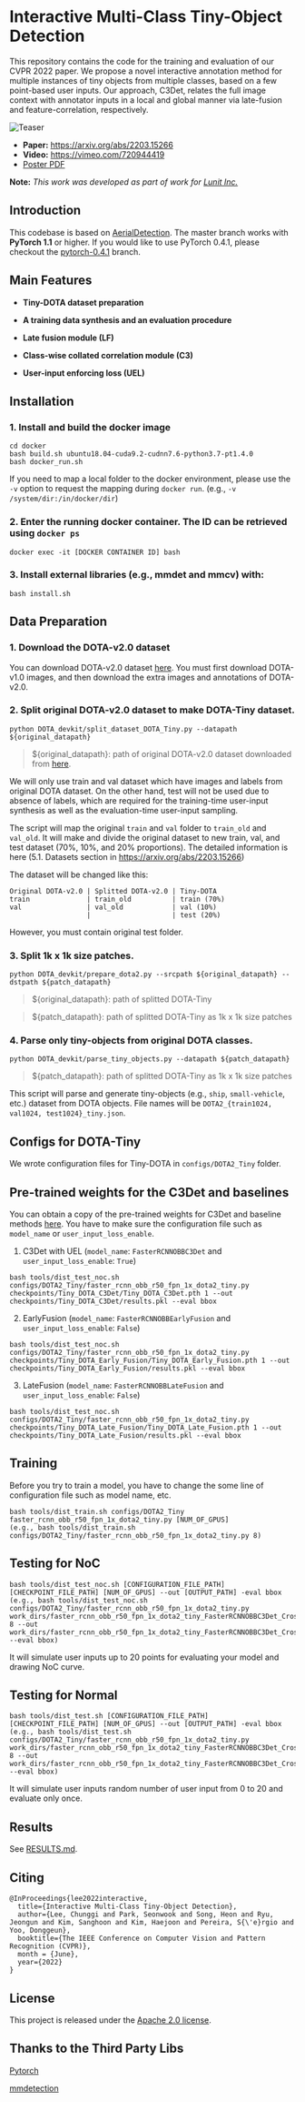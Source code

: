 # Interactive Multi-Class Tiny-Object Detection
This repository contains the code for the training and evaluation of our CVPR 2022 paper.
We propose a novel interactive annotation method for multiple instances of tiny objects from multiple classes, based on a few point-based user inputs.
Our approach, C3Det, relates the full image context with annotator inputs in a local and global manner via late-fusion and feature-correlation, respectively.

![Teaser](./images/teaser.png)


- **Paper:** https://arxiv.org/abs/2203.15266
- **Video:** https://vimeo.com/720944419
- [Poster PDF](./c3det_poster.pdf)

**Note:** *This work was developed as part of work for [Lunit Inc.](https://www.lunit.io/en)*


## Introduction
This codebase is based on [AerialDetection](https://github.com/dingjiansw101/AerialDetection).
The master branch works with **PyTorch 1.1** or higher. If you would like to use PyTorch 0.4.1,
please checkout the [pytorch-0.4.1](https://github.com/open-mmlab/mmdetection/tree/pytorch-0.4.1) branch.

## Main Features

- **Tiny-DOTA dataset preparation**


- **A training data synthesis and an evaluation procedure**


- **Late fusion module (LF)**


- **Class-wise collated correlation module (C3)**


- **User-input enforcing loss (UEL)**



## Installation
### 1. Install and build the docker image
```
cd docker
bash build.sh ubuntu18.04-cuda9.2-cudnn7.6-python3.7-pt1.4.0
bash docker_run.sh
```

If you need to map a local folder to the docker environment, please use the `-v` option to request the mapping during `docker run`. (e.g., `-v /system/dir:/in/docker/dir`)

### 2. Enter the running docker container. The ID can be retrieved using `docker ps`
```
docker exec -it [DOCKER CONTAINER ID] bash
```

### 3. Install external libraries (e.g., mmdet and mmcv) with:
```
bash install.sh
```

## Data Preparation
### 1. Download the DOTA-v2.0 dataset
You can download DOTA-v2.0 dataset [here](https://captain-whu.github.io/DOTA/dataset.html).
You must first download DOTA-v1.0 images, and then download the extra images and annotations of DOTA-v2.0.

### 2. Split original DOTA-v2.0 dataset to make DOTA-Tiny dataset.
```
python DOTA_devkit/split_dataset_DOTA_Tiny.py --datapath ${original_datapath}
```
> ${original_datapath}: path of original DOTA-v2.0 dataset downloaded from [here](https://captain-whu.github.io/DOTA/dataset.html).

We will only use train and val dataset which have images and labels from original DOTA dataset.
On the other hand, test will not be used due to absence of labels, which are required for the training-time user-input synthesis as
well as the evaluation-time user-input sampling.

The script will map the original `train` and `val` folder to `train_old` and `val_old`.
It will make and divide the original dataset to new train, val, and test dataset (70\%, 10\%, and 20\% proportions).
The detailed information is here (5.1. Datasets section in https://arxiv.org/abs/2203.15266)

The dataset will be changed like this:
```
Original DOTA-v2.0 | Splitted DOTA-v2.0 | Tiny-DOTA
train              | train_old          | train (70%)
val                | val_old            | val (10%)
                   |                    | test (20%)
```
However, you must contain original test folder.

### 3. Split 1k x 1k size patches.
```
python DOTA_devkit/prepare_dota2.py --srcpath ${original_datapath} --dstpath ${patch_datapath}
```
> ${original_datapath}: path of splitted DOTA-Tiny

> ${patch_datapath}: path of splitted DOTA-Tiny as 1k x 1k size patches

### 4. Parse only tiny-objects from original DOTA classes.
```
python DOTA_devkit/parse_tiny_objects.py --datapath ${patch_datapath}
```
> ${patch_datapath}: path of splitted DOTA-Tiny as 1k x 1k size patches

This script will parse and generate tiny-objects (e.g., `ship`, `small-vehicle`, etc.) dataset from DOTA objects.
File names will be `DOTA2_{train1024, val1024, test1024}_tiny.json`.

## Configs for DOTA-Tiny
We wrote configuration files for Tiny-DOTA in `configs/DOTA2_Tiny` folder.

## Pre-trained weights for the C3Det and baselines
You can obtain a copy of the pre-trained weights for C3Det and baseline methods [here](https://github.com/ChungYi347/Interactive-Multi-Class-Tiny-Object-Detection/releases/tag/checkpoints).
You have to make sure the configuration file such as `model_name` or `user_input_loss_enable`.

1. C3Det with UEL (`model_name`: `FasterRCNNOBBC3Det` and `user_input_loss_enable`: `True`)
```
bash tools/dist_test_noc.sh configs/DOTA2_Tiny/faster_rcnn_obb_r50_fpn_1x_dota2_tiny.py checkpoints/Tiny_DOTA_C3Det/Tiny_DOTA_C3Det.pth 1 --out checkpoints/Tiny_DOTA_C3Det/results.pkl --eval bbox
```

2. EarlyFusion (`model_name`: `FasterRCNNOBBEarlyFusion` and `user_input_loss_enable`: `False`)
```
bash tools/dist_test_noc.sh configs/DOTA2_Tiny/faster_rcnn_obb_r50_fpn_1x_dota2_tiny.py checkpoints/Tiny_DOTA_Early_Fusion/Tiny_DOTA_Early_Fusion.pth 1 --out checkpoints/Tiny_DOTA_Early_Fusion/results.pkl --eval bbox
```

3. LateFusion (`model_name`: `FasterRCNNOBBLateFusion` and `user_input_loss_enable`: `False`)
```
bash tools/dist_test_noc.sh configs/DOTA2_Tiny/faster_rcnn_obb_r50_fpn_1x_dota2_tiny.py checkpoints/Tiny_DOTA_Late_Fusion/Tiny_DOTA_Late_Fusion.pth 1 --out checkpoints/Tiny_DOTA_Late_Fusion/results.pkl --eval bbox
```

## Training
Before you try to train a model, you have to change the some line of configuration file such as model name, etc.
```
bash tools/dist_train.sh configs/DOTA2_Tiny faster_rcnn_obb_r50_fpn_1x_dota2_tiny.py [NUM_OF_GPUS]
(e.g., bash tools/dist_train.sh configs/DOTA2_Tiny/faster_rcnn_obb_r50_fpn_1x_dota2_tiny.py 8)
```

## Testing for NoC

```
bash tools/dist_test_noc.sh [CONFIGURATION_FILE_PATH] [CHECKPOINT_FILE_PATH] [NUM_OF_GPUS] --out [OUTPUT_PATH] -eval bbox
(e.g., bash tools/dist_test_noc.sh configs/DOTA2_Tiny/faster_rcnn_obb_r50_fpn_1x_dota2_tiny.py work_dirs/faster_rcnn_obb_r50_fpn_1x_dota2_tiny_FasterRCNNOBBC3Det_CrossEntropyLoss_0.01_0.0001/best.pth 8 --out work_dirs/faster_rcnn_obb_r50_fpn_1x_dota2_tiny_FasterRCNNOBBC3Det_CrossEntropyLoss_0.01_0.0001/results.pkl --eval bbox)
```
It will simulate user inputs up to 20 points for evaluating your model and drawing NoC curve.

## Testing for Normal

```
bash tools/dist_test.sh [CONFIGURATION_FILE_PATH] [CHECKPOINT_FILE_PATH] [NUM_OF_GPUS] --out [OUTPUT_PATH] -eval bbox
(e.g., bash tools/dist_test.sh configs/DOTA2_Tiny/faster_rcnn_obb_r50_fpn_1x_dota2_tiny.py work_dirs/faster_rcnn_obb_r50_fpn_1x_dota2_tiny_FasterRCNNOBBC3Det_CrossEntropyLoss_0.01_0.0001/best.pth 8 --out work_dirs/faster_rcnn_obb_r50_fpn_1x_dota2_tiny_FasterRCNNOBBC3Det_CrossEntropyLoss_0.01_0.0001/results.pkl --eval bbox)
```

It will simulate user inputs random number of user input from 0 to 20 and evaluate only once.

## Results
See [RESULTS.md](results/RESULTS.md).

## Citing

```
@InProceedings{lee2022interactive,
  title={Interactive Multi-Class Tiny-Object Detection},
  author={Lee, Chunggi and Park, Seonwook and Song, Heon and Ryu, Jeongun and Kim, Sanghoon and Kim, Haejoon and Pereira, S{\'e}rgio and Yoo, Donggeun},
  booktitle={The IEEE Conference on Computer Vision and Pattern Recognition (CVPR)},
  month = {June},
  year={2022}
}
```

## License

This project is released under the [Apache 2.0 license](LICENSE).

## Thanks to the Third Party Libs

[Pytorch](https://pytorch.org/)

[mmdetection](https://github.com/open-mmlab/mmdetection)
